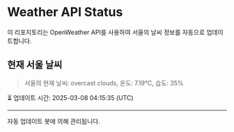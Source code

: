 
# Weather API Status

이 리포지토리는 OpenWeather API를 사용하여 서울의 날씨 정보를 자동으로 업데이트합니다.

## 현재 서울 날씨
> 서울의 현재 날씨: overcast clouds, 온도: 7.19°C, 습도: 35%

⏳ 업데이트 시간: 2025-03-08 04:15:35 (UTC)

---
자동 업데이트 봇에 의해 관리됩니다.
